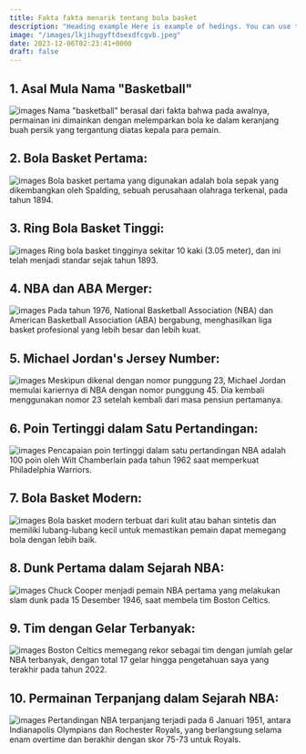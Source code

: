 ```yaml
---
title: Fakta fakta menarik tentang bola basket
description: "Heading example Here is example of hedings. You can use this heading by following markdownify rules."
image: "/images/lkjihugyftdsexdfcgvb.jpeg"
date: 2023-12-06T02:23:41+0000
draft: false
---
```



## 1. Asal Mula Nama "Basketball"
![images](/images/gnerjkgfnoe.jpeg "images")
 Nama "basketball" berasal dari fakta bahwa pada awalnya, permainan ini dimainkan dengan melemparkan bola ke dalam keranjang buah persik yang tergantung diatas kepala para pemain.

## 2. Bola Basket Pertama:
![images](/images/dsggrdrgdtg.jpeg "images")
   Bola basket pertama yang digunakan adalah bola sepak yang dikembangkan oleh Spalding, sebuah perusahaan olahraga terkenal, pada tahun 1894.

## 3. Ring Bola Basket Tinggi:
![images](/images/dsgetgrsgfr.jpeg "images")
   Ring bola basket tingginya sekitar 10 kaki (3.05 meter), dan ini telah menjadi standar sejak tahun 1893.

## 4. NBA dan ABA Merger:
![images](/images/fdxcgvbhjnkm.jpeg "images")
   Pada tahun 1976, National Basketball Association (NBA) dan American Basketball Association (ABA) bergabung, menghasilkan liga basket profesional yang lebih besar dan lebih kuat.

## 5. Michael Jordan's Jersey Number:
![images](/images/tfguhjkfgvbhjn.jpeg "images")
   Meskipun dikenal dengan nomor punggung 23, Michael Jordan memulai kariernya di NBA dengan nomor punggung 45. Dia kembali menggunakan nomor 23 setelah kembali dari masa pensiun pertamanya.

## 6. Poin Tertinggi dalam Satu Pertandingan:
![images](/images/lkjihugyftdsexdfcgvb.jpeg "images")
   Pencapaian poin tertinggi dalam satu pertandingan NBA adalah 100 poin oleh Wilt Chamberlain pada tahun 1962 saat memperkuat Philadelphia Warriors.

## 7. Bola Basket Modern:
![images](/images/erwefgrsfxcvjbkj.jpeg "images")
   Bola basket modern terbuat dari kulit atau bahan sintetis dan memiliki lubang-lubang kecil untuk memastikan pemain dapat memegang bola dengan lebih baik.

## 8. Dunk Pertama dalam Sejarah NBA:
![images](/images/ertgrsdyctvujubku.jpeg "images")
   Chuck Cooper menjadi pemain NBA pertama yang melakukan slam dunk pada 15 Desember 1946, saat membela tim Boston Celtics.

## 9. Tim dengan Gelar Terbanyak:
![images](/images/pojihugyvhbjkbycghvbkbkgfmvj.jpeg "images")
   Boston Celtics memegang rekor sebagai tim dengan jumlah gelar NBA terbanyak, dengan total 17 gelar hingga pengetahuan saya yang terakhir pada tahun 2022.

## 10. Permainan Terpanjang dalam Sejarah NBA:
![images](/images/njkcxwkeucukadsnck.jpeg "images")
    Pertandingan NBA terpanjang terjadi pada 6 Januari 1951, antara Indianapolis Olympians dan Rochester Royals, yang berlangsung selama enam overtime dan berakhir dengan skor 75-73 untuk Royals.

